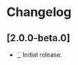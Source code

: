 # Changelog

## \[2.0.0-beta.0]

- [\`\`](https://github.com/tauri-apps/reserved-plugins/commit/undefined) Initial release.
